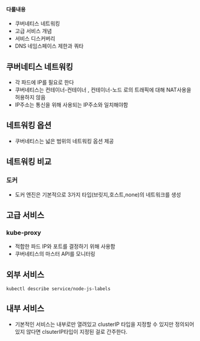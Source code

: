 #### 다룰내용
- 쿠버네티스 네트워킹
- 고급 서비스 개념
- 서비스 디스커버리
- DNS
네임스페이스 제한과 쿼타

## 쿠버네티스 네트워킹
- 각 파드에 IP를 필요로 한다
- 쿠버네티스는 컨테이너-컨테이너 , 컨테이너-노드 로의 트래픽에 대해 NAT사용을 허용하지 않음
- IP주소는 통신을 위해 사용되는 IP주소와 일치해야함

## 네트워킹 옵션
- 쿠버네티스는 넓은 범위의 네트워킹 옵션 제공
 
## 네트워킹 비교

### 도커
- 도커 엔진은 기본적으로 3가지 타입(브릿지,호스트,none)의 네트워크를 생성

## 고급 서비스

### kube-proxy
- 적합한 파드 IP와 포트를 결정하기 위해 사용함
- 쿠버네티스의 마스터 API를 모니터링
 
 
 ## 외부 서비스
 ```
 kubectl describe service/node-js-labels
 ```
 
 ## 내부 서비스
 
 - 기본적인 서비스는 내부로만 열려있고 clusterIP 타입을 지정할 수 있지만 정의되어 있지 않다면 clsuterIP타입이 지정된 걸로 간주한다.
